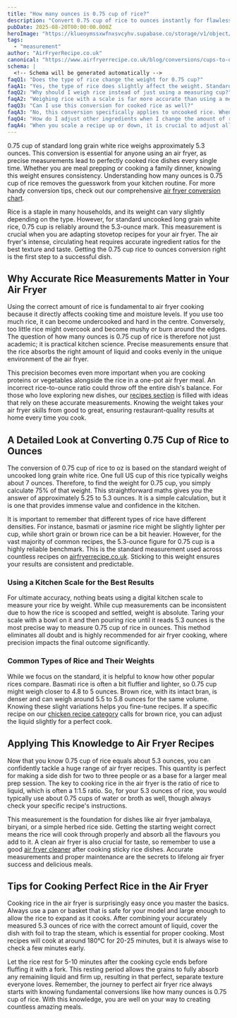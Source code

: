 ```yaml
---
title: "How many ounces is 0.75 cup of rice?"
description: "Convert 0.75 cup of rice to ounces instantly for flawless air fryer cooking. Get precise measurements for perfect rice every time with our easy guide."
pubDate: 2025-08-20T00:00:00.000Z
heroImage: "https://klueoymssxwfnxsvcyhv.supabase.co/storage/v1/object/public/Shmucket/how-many-ounces-is-0-75-cup-of-rice.webp"
tags:
  - "measurement"
author: "AirFryerRecipe.co.uk"
canonical: "https://www.airfryerrecipe.co.uk/blog/conversions/cups-to-ounces/how-many-ounces-is-0-75-cup-of-rice"
schema: |
  <!-- Schema will be generated automatically -->
faqQ1: "Does the type of rice change the weight for 0.75 cup?"
faqA1: "Yes, the type of rice does slightly affect the weight. Standard long grain white rice, which is the most common benchmark, weighs about 5.3 ounces for 0.75 cup. However, fluffier varieties like basmati or jasmine rice can be a bit lighter, coming in around 4.8 to 5 ounces for the same volume. Conversely, denser rices like brown rice or short grain sushi rice can weigh more, typically between 5.5 and 5.8 ounces for 0.75 cup. For the most accuracy in air fryer recipes, it is always best to use a kitchen scale."
faqQ2: "Why should I weigh rice instead of just using a measuring cup?"
faqA2: "Weighing rice with a scale is far more accurate than using a measuring cup because it removes human error. How you scoop the rice—whether you spoon it in or scoop directly from the bag—can change how much fits in the cup due to settling and packing. Weight, measured in ounces or grams, is an absolute measurement that guarantees consistency every single time. This precision is especially important in air fryer cooking, where the exact ratio of rice to liquid is critical for achieving the perfect texture and preventing under or overcooking."
faqQ3: "Can I use this conversion for cooked rice as well?"
faqA3: "No, this conversion specifically applies to uncooked rice. When rice is cooked, it absorbs a significant amount of water and increases in volume and weight dramatically. 0.75 cup of uncooked rice will yield approximately 2 to 2.5 cups of cooked rice, depending on the variety. The weight of cooked rice is therefore completely different and not directly related to the uncooked weight. Always ensure you know whether a recipe is referring to cooked or uncooked rice to avoid measurement mistakes that could ruin your dish."
faqQ4: "How do I adjust other ingredients when I change the amount of rice?"
faqA4: "When you scale a recipe up or down, it is crucial to adjust all ingredients proportionally, especially the cooking liquid. The general rule for cooking rice is a 1:1.5 ratio of rice to liquid. So, if your base recipe uses 1 cup of rice and 1.5 cups of water, and you want to use 0.75 cup of rice, you would use 1.125 cups of water. Seasonings, oils, and other flavourings should also be scaled down to 75% of the original amount. This ensures the flavours are balanced and the rice cooks perfectly in your air fryer."
---
```

<p>0.75 cup of standard long grain white rice weighs approximately 5.3 ounces. This conversion is essential for anyone using an air fryer, as precise measurements lead to perfectly cooked rice dishes every single time. Whether you are meal prepping or cooking a family dinner, knowing this weight ensures consistency. Understanding how many ounces is 0.75 cup of rice removes the guesswork from your kitchen routine. For more handy conversion tips, check out our comprehensive <a href="https://www.airfryerrecipe.co.uk/air-fryer-conversion-chart">air fryer conversion chart</a>.</p>
<p>Rice is a staple in many households, and its weight can vary slightly depending on the type. However, for standard uncooked long grain white rice, 0.75 cup is reliably around the 5.3-ounce mark. This measurement is crucial when you are adapting stovetop recipes for your air fryer. The air fryer's intense, circulating heat requires accurate ingredient ratios for the best texture and taste. Getting the 0.75 cup rice to ounces conversion right is the first step to a successful dish.</p>
<h2>Why Accurate Rice Measurements Matter in Your Air Fryer</h2>
<p>Using the correct amount of rice is fundamental to air fryer cooking because it directly affects cooking time and moisture levels. If you use too much rice, it can become undercooked and hard in the centre. Conversely, too little rice might overcook and become mushy or burn around the edges. The question of how many ounces is 0.75 cup of rice is therefore not just academic; it is practical kitchen science. Precise measurements ensure that the rice absorbs the right amount of liquid and cooks evenly in the unique environment of the air fryer.</p>
<p>This precision becomes even more important when you are cooking proteins or vegetables alongside the rice in a one-pot air fryer meal. An incorrect rice-to-ounce ratio could throw off the entire dish's balance. For those who love exploring new dishes, our <a href="https://www.airfryerrecipe.co.uk/recipes">recipes section</a> is filled with ideas that rely on these accurate measurements. Knowing the weight takes your air fryer skills from good to great, ensuring restaurant-quality results at home every time you cook.</p>
<h2>A Detailed Look at Converting 0.75 Cup of Rice to Ounces</h2>
<p>The conversion of 0.75 cup of rice to oz is based on the standard weight of uncooked long grain white rice. One full US cup of this rice typically weighs about 7 ounces. Therefore, to find the weight for 0.75 cup, you simply calculate 75% of that weight. This straightforward maths gives you the answer of approximately 5.25 to 5.3 ounces. It is a simple calculation, but it is one that provides immense value and confidence in the kitchen.</p>
<p>It is important to remember that different types of rice have different densities. For instance, basmati or jasmine rice might be slightly lighter per cup, while short grain or brown rice can be a bit heavier. However, for the vast majority of common recipes, the 5.3-ounce figure for 0.75 cup is a highly reliable benchmark. This is the standard measurement used across countless recipes on <a href="https://www.airfryerrecipe.co.uk/">airfryerrecipe.co.uk</a>. Sticking to this weight ensures your results are consistent and predictable.</p>
<h3>Using a Kitchen Scale for the Best Results</h3>
<p>For ultimate accuracy, nothing beats using a digital kitchen scale to measure your rice by weight. While cup measurements can be inconsistent due to how the rice is scooped and settled, weight is absolute. Taring your scale with a bowl on it and then pouring rice until it reads 5.3 ounces is the most precise way to measure 0.75 cup of rice in ounces. This method eliminates all doubt and is highly recommended for air fryer cooking, where precision impacts the final outcome significantly.</p>
<h3>Common Types of Rice and Their Weights</h3>
<p>While we focus on the standard, it is helpful to know how other popular rices compare. Basmati rice is often a bit fluffier and lighter, so 0.75 cup might weigh closer to 4.8 to 5 ounces. Brown rice, with its intact bran, is denser and can weigh around 5.5 to 5.8 ounces for the same volume. Knowing these slight variations helps you fine-tune recipes. If a specific recipe on our <a href="https://www.airfryerrecipe.co.uk/recipe-category/chicken">chicken recipe category</a> calls for brown rice, you can adjust the liquid slightly for a perfect cook.</p>
<h2>Applying This Knowledge to Air Fryer Recipes</h2>
<p>Now that you know 0.75 cup of rice equals about 5.3 ounces, you can confidently tackle a huge range of air fryer recipes. This quantity is perfect for making a side dish for two to three people or as a base for a larger meal prep session. The key to cooking rice in the air fryer is the ratio of rice to liquid, which is often a 1:1.5 ratio. So, for your 5.3 ounces of rice, you would typically use about 0.75 cups of water or broth as well, though always check your specific recipe's instructions.</p>
<p>This measurement is the foundation for dishes like air fryer jambalaya, biryani, or a simple herbed rice side. Getting the starting weight correct means the rice will cook through properly and absorb all the flavours you add to it. A clean air fryer is also crucial for taste, so remember to use a good <a href="https://www.airfryerrecipe.co.uk/air-fryer-cleaner">air fryer cleaner</a> after cooking sticky rice dishes. Accurate measurements and proper maintenance are the secrets to lifelong air fryer success and delicious meals.</p>
<h2>Tips for Cooking Perfect Rice in the Air Fryer</h2>
<p>Cooking rice in the air fryer is surprisingly easy once you master the basics. Always use a pan or basket that is safe for your model and large enough to allow the rice to expand as it cooks. After combining your accurately measured 5.3 ounces of rice with the correct amount of liquid, cover the dish with foil to trap the steam, which is essential for proper cooking. Most recipes will cook at around 180°C for 20-25 minutes, but it is always wise to check a few minutes early.</p>
<p>Let the rice rest for 5-10 minutes after the cooking cycle ends before fluffing it with a fork. This resting period allows the grains to fully absorb any remaining liquid and firm up, resulting in that perfect, separate texture everyone loves. Remember, the journey to perfect air fryer rice always starts with knowing fundamental conversions like how many ounces is 0.75 cup of rice. With this knowledge, you are well on your way to creating countless amazing meals.</p>
